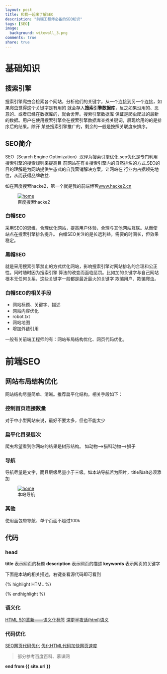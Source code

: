 ```yaml
---
layout: post
title: 和我一起来了解SEO
description: "前端工程师必备的SEO知识"
tags: [SEO]
image:
  background: witewall_3.png
comments: true
share: true
---
```


# 基础知识

## 搜索引擎

搜索引擎爬虫会检索各个网站，分析他们的关键字，从一个连接到另一个连接，如果爬虫觉得这个关键字是有用的
就会存入<strong>搜索引擎数据库</strong>，反之如果没用的、恶意的、或者已经在数据库的，就会舍弃。搜索引擎数据库
保证是爬虫爬过的最新的数据。用户在使用搜索引擎会在搜索引擎数据库查找关键词，展现给用的的是排序后的结果。除开
某些搜索引擎推广的，剩余的一般是按照关联度来排序。

## SEO简介

SEO（Search Engine Optimization）汉译为搜索引擎优化.seo优化是专门利用搜索引擎的搜索规则来提高目
前网站在有关搜索引擎内的自然排名的方式.SEO的目的理解是为网站提供生态式的自我营销解决方案，让网站在
行业内占据领先地位，从而获得品牌收益.

如在百度搜索hacke2，第一个就是我的前端博客<a href="www.hacke2.cn">www.hacke2.cn</a>

<figure>
	<a href="/images/article/7.jpg">
		<img src="/images/article/7.jpg" alt="home" />
	</a>
	<figcaption>百度搜索hacke2</figcaption>
</figure>

<!--more-->

### 白帽SEO

采用SEO的思维，合理优化网站，提高用户体验，合理与其他网站互联。从而使站点在搜索引擎排名提升。
白帽SEO关注的是长远利益，需要的时间长，但效果稳定。

### 黑帽SEO

就是采用搜索引擎禁止的方式优化网站，影响搜索引擎对网站排名的合理和公正性。同时随时因为搜索引擎
算法的改变而面临惩罚。比如加的关键字与自己网站根本无任何关系，这些关键字一般都是最近最火的关键字
欺骗用户、欺骗爬虫。

### 白帽SEO的相关手段

* 网站标题、关键字、描述
* 网站内容优化
* robot.txt
* 网站地图
* 增加外链引用

一般有关前端工程师的有：网站布局结构优化、网页代码优化。

# 前端SEO

## 网站布局结构优化

网站结构尽量简单、清晰。推荐扁平化结构。相关手段如下：

### 控制首页连接数量

对于中小型网站来说，最好不要太多，但也不能太少

### 扁平化目录层次

爬虫希望看到你网站的结果是树形结构。
如动物-->猫科动物-->狮子

### 导航

导航尽量是文字，而且层级尽量小于三级。如本站导航若为图片，title和alt必须添加

<figure>
	<a href="/images/article/6.jpg">
		<img src="/images/article/6.jpg" alt="home" />
	</a>
	<figcaption>本站导航</figcaption>
</figure>

### 其他

使用面包屑导航、单个页面不超过100k

## 代码

### head

<strong>title</strong> 表示网页的标题
<strong>description</strong> 表示网页的描述
<strong>keywords</strong> 表示网页的关键字

下面是本站的相关描述，右键查看源代码即可看到

{% highlight HTML %}
<title>hacke2's blog | WEB前端,一路前行 &#8211; hacke2's blog</title>
<meta name="description" content="hacke2的前端技术博客,分享自己的技术心得,积累前段技能,汇聚前端之路的点点滴滴。">
<meta name="keywords" content="hacke2, blog, hacke2 blog, 前端技术, javascript">
{% endhighlight %}

### 语义化

<a href="http://www.html5jscss.com/html5-semantics-section.html">HTML 5的革新——语义化标签</a>
<a href="http://www.cnblogs.com/yizuierguo/archive/2009/07/26/1531112.html">深更半夜话(html)语义</a>

### 代码优化

<a href="http://www.doc88.com/p-213653269816.html">SEO网页代码优化</a>
<a href="http://www.pc6.com/infoview/Article_32813.html">优化HTML代码加快网页速度</a>


>部分参考百度百科、慕课网

<strong>end from {{ site.url }}</strong>